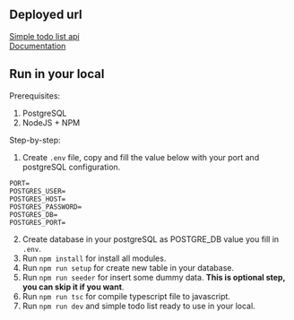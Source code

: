 ## Deployed url

[Simple todo list api](https://simple-todo-list-api.vercel.app)</br>
[Documentation](https://simple-todo-list-api.vercel.app/documentation)

## Run in your local

Prerequisites:

1. PostgreSQL
2. NodeJS + NPM

Step-by-step:

1. Create `.env` file, copy and fill the value below with your port and postgreSQL configuration.

```
PORT=
POSTGRES_USER=
POSTGRES_HOST=
POSTGRES_PASSWORD=
POSTGRES_DB=
POSTGRES_PORT=
```

2. Create database in your postgreSQL as POSTGRE_DB value you fill in `.env`.
3. Run `npm install` for install all modules.
4. Run `npm run setup` for create new table in your database.
5. Run `npm run seeder` for insert some dummy data. **This is optional step, you can skip it if you want**.
6. Run `npm run tsc` for compile typescript file to javascript.
7. Run `npm run dev` and simple todo list ready to use in your local.
